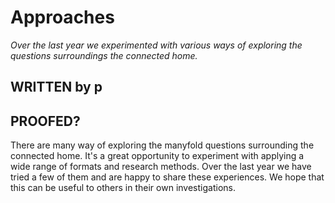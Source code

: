 # Approaches

_Over the last year we experimented with various ways of exploring the questions surroundings the connected home._

## WRITTEN by p
## PROOFED?

There are many way of exploring the manyfold questions surrounding the connected home. It's a great opportunity to experiment with applying a wide range of formats and research methods. Over the last year we have tried a few of them and are happy to share these experiences. We hope that this can be useful to others in their own investigations.
